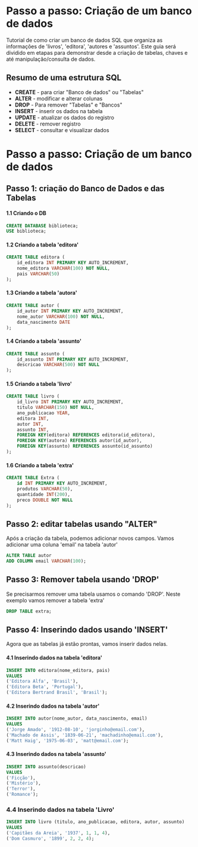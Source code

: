 # Passo a passo: Criação de um banco de dados
Tutorial de como criar um banco de dados SQL que organiza as informações de 'livros', 'editora', 'autores e 'assuntos'. Este guia será dividido em etapas para demonstrar desde a criação de tabelas, chaves e até manipulação/consulta de dados.
 
## Resumo de uma estrutura SQL

* __CREATE__ - para criar "Banco de dados" ou "Tabelas"
* __ALTER__ - modificar e alterar colunas
* __DROP__ - Para remover "Tabelas" e "Bancos"
* __INSERT__ - inserir os dados na tabela
* __UPDATE__ - atualizar os dados do registro
* __DELETE__ - remover registro
* __SELECT__ - consultar e visualizar dados

# Passo a passo: Criação de um banco de dados

## Passo 1: criação do Banco de Dados e das Tabelas
#### 1.1 Criando o DB

```SQL
CREATE DATABASE biblioteca;
USE biblioteca;
```

#### 1.2 Criando a tabela 'editora'

```SQL
CREATE TABLE editora (
    id_editora INT PRIMARY KEY AUTO_INCREMENT,
    nome_editora VARCHAR(100) NOT NULL,
    pais VARCHAR(50)
);
```
#### 1.3 Criando a tabela 'autora'

```SQL
CREATE TABLE autor (
    id_autor INT PRIMARY KEY AUTO_INCREMENT,
    nome_autor VARCHAR(100) NOT NULL,
    data_nascimento DATE
);
```

#### 1.4 Criando a tabela 'assunto'

```SQL
CREATE TABLE assunto (
    id_assunto INT PRIMARY KEY AUTO_INCREMENT,
    descricao VARCHAR(500) NOT NULL
);
```

#### 1.5 Criando a tabela 'livro'

```SQL
CREATE TABLE livro (
    id_livro INT PRIMARY KEY AUTO_INCREMENT,
    titulo VARCHAR(150) NOT NULL,
    ano_publicacao YEAR,
    editora INT,
    autor INT,
    assunto INT,
    FOREIGN KEY(editora) REFERENCES editora(id_editora),
    FOREIGN KEY(autora) REFERENCES autor(id_autor),
    FOREIGN KEY(assunto) REFERENCES assunto(id_assunto)
);
```

#### 1.6 Criando a tabela 'extra'

```SQL
CREATE TABLE Extra (
    id INT PRIMARY KEY AUTO_INCREMENT,
    produtos VARCHAR(50),
    quantidade INT(200),
    preco DOUBLE NOT NULL
);
```

## Passo 2: editar tabelas usando "ALTER"
Após a criação da tabela, podemos adicionar novos campos. Vamos adicionar uma coluna 'email' na tabela 'autor'


```SQL
ALTER TABLE autor
ADD COLUMN email VARCHAR(100);
```

## Passo 3: Remover tabela usando 'DROP'
Se precisarmos remover uma tabela usamos o comando 'DROP'.
Neste exemplo vamos remover a tabela 'extra'

```SQL
DROP TABLE extra;
```

## Passo 4: Inserindo dados usando 'INSERT'
Agora que as tabelas já estão prontas, vamos inserir dados nelas.

#### 4.1 Inserindo dados na tabela 'editora'

```SQL
INSERT INTO editora(nome_editora, pais)
VALUES
('Editora Alfa', 'Brasil'),
('Editora Beta', 'Portugal'),
('Editora Bertrand Brasil', 'Brasil');
```

#### 4.2 Inserindo dados na tabela 'autor'

```SQL
INSERT INTO autor(nome_autor, data_nascimento, email)
VALUES
('Jorge Amado', '1912-08-10', 'jorginho@email.com'),
('Machado de Assis', '1839-06-21', 'machadinho@email.com'),
('Matt Haig', '1975-06-03', 'matt@email.com');
```

#### 4.3 Inserindo dados na tabela 'assunto'

```SQL
INSERT INTO assunto(descricao)
VALUES
('Ficção'),
('Mistério'),
('Terror'),
('Romance');
```

### 4.4 Inserindo dados na tabela 'Livro'

```SQL
INSERT INTO livro (titulo, ano_publicacao, editora, autor, assunto)
VALUES
('Capitães da Areia', '1937', 1, 1, 4),
('Dom Casmuro', '1899', 2, 2, 4);
```